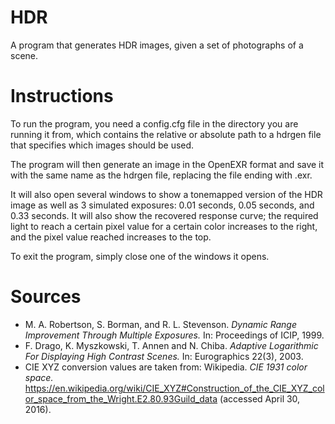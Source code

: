 # HDR

A program that generates HDR images, given a set of photographs of a scene.

# Instructions

To run the program, you need a config.cfg file in the directory you are running
it from, which contains the relative or absolute path to a hdrgen file that
specifies which images should be used.

The program will then generate an image in the OpenEXR format and save it with
the same name as the hdrgen file, replacing the file ending with .exr.

It will also open several windows to show a tonemapped version of the HDR image
as well as 3 simulated exposures: 0.01 seconds, 0.05 seconds, and 0.33 seconds.
It will also show the recovered response curve; the required light to reach a
certain pixel value for a certain color increases to the right, and the pixel
value reached increases to the top.

To exit the program, simply close one of the windows it opens.

# Sources
  - M. A. Robertson, S. Borman, and R. L. Stevenson. *Dynamic Range
    Improvement Through Multiple Exposures.* In: Proceedings of ICIP, 1999.
  - F. Drago, K. Myszkowski, T. Annen and N. Chiba. *Adaptive Logarithmic For
    Displaying High Contrast Scenes.* In: Eurographics 22(3), 2003.
  - CIE XYZ conversion values are taken from:
    Wikipedia. *CIE 1931 color space.*
    https://en.wikipedia.org/wiki/CIE_XYZ#Construction_of_the_CIE_XYZ_color_space_from_the_Wright.E2.80.93Guild_data
    (accessed April 30, 2016).

